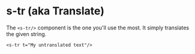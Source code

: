 # s-tr (aka Translate)

The `<s-tr/>` component is the one you'll use the most. It simply translates the given string.

```example
<s-tr t="My untranslated text"/>
```
